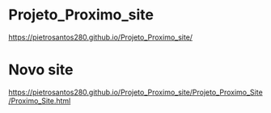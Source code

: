 # Projeto_Proximo_site

https://pietrosantos280.github.io/Projeto_Proximo_site/

# Novo site

https://pietrosantos280.github.io/Projeto_Proximo_site/Projeto_Proximo_Site/Proximo_Site.html



